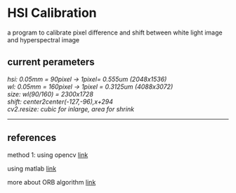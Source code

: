 # HSI Calibration

a program to calibrate pixel difference and shift between white light image and hyperspectral image

## current perameters

*hsi: 0.05mm = 90pixel
-> 1pixel= 0.555um (2048x1536)*
\
*wl: 0.05mm = 160pixel
-> 1pixel = 0.3125um (4088x3072)*
\
*size: wl(90/160) = 2300x1728*
\
*shift: center2center(-127,-96),x+294*
\
*cv2.resize: cubic for inlarge, area for shrink*
****

## references

method 1:
using opencv [link](https://magamig.github.io/posts/accurate-image-alignment-and-registration-using-opencv/)

using matlab [link](https://www.mathworks.com/help/images/registering-an-image-using-normalized-cross-correlation.html?fbclid=IwAR0oiogTrI5Q_FoF52qB9MrFuFWO-bqjlAac4yXtU9uV527DuyuTEskvlGk)

more about ORB algorithm [link](https://zhuanlan.zhihu.com/p/261966288)
